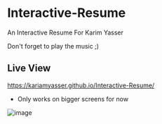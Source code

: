 # Interactive-Resume
An Interactive Resume For Karim Yasser

Don't forget to play the music ;) 


## Live View 
https://kariamyasser.github.io/Interactive-Resume/

- Only works on bigger screens for now

![image](https://github.com/kariamyasser/Interactive-Resume/assets/38008930/3ca1a39b-b1e8-4dc9-926e-4e8368a840b9)


